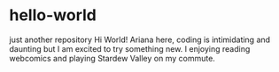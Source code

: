# hello-world
just another repository
Hi World!
Ariana here, coding is intimidating and daunting but I am excited to try something new. 
I enjoying reading webcomics and playing Stardew Valley on my commute.
